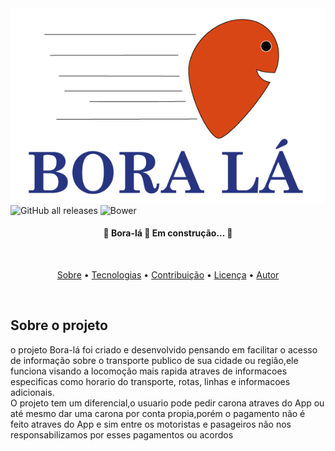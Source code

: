 <img src="images/LOGO.png">

<br>

<img alt="GitHub all releases" src="https://img.shields.io/github/downloads/carlospalmeida/front_end_BUSER-HELP/total">

<img alt="Bower" src="https://img.shields.io/bower/l/mi">

<br>

<h4 align="center"> 
	🚧  Bora-lá 🚀 Em construção...  🚧
</h4>

<BR>

<p align="center">
 <a href="#sobre">Sobre</a> •
 <a href="#tecnologias">Tecnologias</a> • 
 <a href="#contribuicao">Contribuição</a> • 
 <a href="#licenc-a">Licença</a> • 
 <a href="#autor">Autor</a>
</p>

<br>

## Sobre o projeto

<P>
o projeto Bora-lá foi criado e desenvolvido pensando em facilitar o acesso de informação sobre o transporte publico de sua cidade ou região,ele funciona visando a locomoção mais rapida atraves de informacoes especificas como horario do transporte, rotas, linhas e informacoes adicionais. <br>
O projeto tem um diferencial,o usuario pode pedir carona atraves do App ou até mesmo dar uma carona por conta propia,porém o pagamento não é feito atraves do App e sim entre os motoristas e pasageiros não nos responsabilizamos por esses pagamentos ou acordos

</p>

